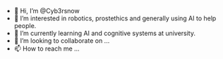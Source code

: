 - 👋 Hi, I’m @Cyb3rsnow
- 👀 I’m interested in robotics, prostethics and generally using AI to help people.
- 🌱 I’m currently learning AI and cognitive systems at university.
- 💞️ I’m looking to collaborate on ...
- 📫 How to reach me ...

<!---
Cyb3rsnow/Cyb3rsnow is a ✨ special ✨ repository because its `README.md` (this file) appears on your GitHub profile.
You can click the Preview link to take a look at your changes.
--->
